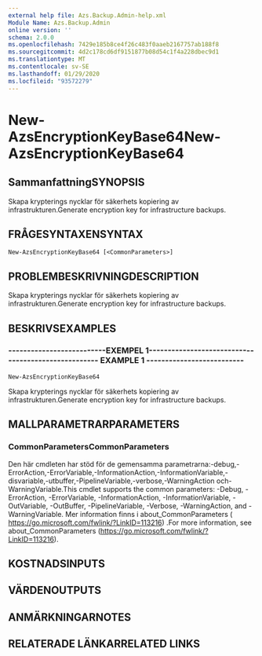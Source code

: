 ```yaml
---
external help file: Azs.Backup.Admin-help.xml
Module Name: Azs.Backup.Admin
online version: ''
schema: 2.0.0
ms.openlocfilehash: 7429e185b8ce4f26c483f0aaeb2167757ab188f8
ms.sourcegitcommit: 4d2c178cd6df9151877b08d54c1f4a228dbec9d1
ms.translationtype: MT
ms.contentlocale: sv-SE
ms.lasthandoff: 01/29/2020
ms.locfileid: "93572279"
---
```

# <span data-ttu-id="48f49-101">New-AzsEncryptionKeyBase64</span><span class="sxs-lookup"><span data-stu-id="48f49-101">New-AzsEncryptionKeyBase64</span></span>

## <span data-ttu-id="48f49-102">Sammanfattning</span><span class="sxs-lookup"><span data-stu-id="48f49-102">SYNOPSIS</span></span>
<span data-ttu-id="48f49-103">Skapa krypterings nycklar för säkerhets kopiering av infrastrukturen.</span><span class="sxs-lookup"><span data-stu-id="48f49-103">Generate encryption key for infrastructure backups.</span></span>

## <span data-ttu-id="48f49-104">FRÅGESYNTAXEN</span><span class="sxs-lookup"><span data-stu-id="48f49-104">SYNTAX</span></span>

```
New-AzsEncryptionKeyBase64 [<CommonParameters>]
```

## <span data-ttu-id="48f49-105">PROBLEMBESKRIVNING</span><span class="sxs-lookup"><span data-stu-id="48f49-105">DESCRIPTION</span></span>
<span data-ttu-id="48f49-106">Skapa krypterings nycklar för säkerhets kopiering av infrastrukturen.</span><span class="sxs-lookup"><span data-stu-id="48f49-106">Generate encryption key for infrastructure backups.</span></span>

## <span data-ttu-id="48f49-107">BESKRIVS</span><span class="sxs-lookup"><span data-stu-id="48f49-107">EXAMPLES</span></span>

### <span data-ttu-id="48f49-108">--------------------------EXEMPEL 1--------------------------</span><span class="sxs-lookup"><span data-stu-id="48f49-108">-------------------------- EXAMPLE 1 --------------------------</span></span>
```
New-AzsEncryptionKeyBase64
```

<span data-ttu-id="48f49-109">Skapa krypterings nycklar för säkerhets kopiering av infrastrukturen.</span><span class="sxs-lookup"><span data-stu-id="48f49-109">Generate encryption key for infrastructure backups.</span></span>

## <span data-ttu-id="48f49-110">MALLPARAMETRAR</span><span class="sxs-lookup"><span data-stu-id="48f49-110">PARAMETERS</span></span>

### <span data-ttu-id="48f49-111">CommonParameters</span><span class="sxs-lookup"><span data-stu-id="48f49-111">CommonParameters</span></span>
<span data-ttu-id="48f49-112">Den här cmdleten har stöd för de gemensamma parametrarna:-debug,-ErrorAction,-ErrorVariable,-InformationAction,-InformationVariable,-disvariable,-utbuffer,-PipelineVariable,-verbose,-WarningAction och-WarningVariable.</span><span class="sxs-lookup"><span data-stu-id="48f49-112">This cmdlet supports the common parameters: -Debug, -ErrorAction, -ErrorVariable, -InformationAction, -InformationVariable, -OutVariable, -OutBuffer, -PipelineVariable, -Verbose, -WarningAction, and -WarningVariable.</span></span> <span data-ttu-id="48f49-113">Mer information finns i about_CommonParameters ( https://go.microsoft.com/fwlink/?LinkID=113216) .</span><span class="sxs-lookup"><span data-stu-id="48f49-113">For more information, see about_CommonParameters (https://go.microsoft.com/fwlink/?LinkID=113216).</span></span>

## <span data-ttu-id="48f49-114">KOSTNADS</span><span class="sxs-lookup"><span data-stu-id="48f49-114">INPUTS</span></span>

## <span data-ttu-id="48f49-115">VÄRDEN</span><span class="sxs-lookup"><span data-stu-id="48f49-115">OUTPUTS</span></span>

## <span data-ttu-id="48f49-116">ANMÄRKNINGAR</span><span class="sxs-lookup"><span data-stu-id="48f49-116">NOTES</span></span>

## <span data-ttu-id="48f49-117">RELATERADE LÄNKAR</span><span class="sxs-lookup"><span data-stu-id="48f49-117">RELATED LINKS</span></span>


